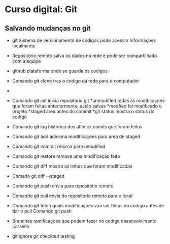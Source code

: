 # Curso digital: Git

## Salvando mudanças no git
* git Sistema de versionamento de codigos pode acessar informaçoes localmente

* Repositório remoto salva os dados na rede e pode ser compartilhado com a equipe
* github plataforma onde se guarda os codigos
* Comando git clone tras  o codigo da rede para o computador
*
* Comando git init  inicia repositorio git
*unmodified todas as modificaçoes que foram feitas anteriormente, estão salvas
*modfied foi modificado o projeto
*staged area antes do commit
*git status mostra o status do codigo
* Comando git log historico dos ultimos comits que foram feitos
* Comando git add adiciona modificaçoes para area de staged
* Comando git commit retorna para umodified
* Comando git restore remove uma modificação feita
* Comando git diff mostra as linhas que foram modificadas
* Comado git diff --staged
* Comando git push envia para repositótio remoto
* Comando git pull  envia do repositorio remoto para o local
* Comando git fetch quais modificaçoes vao ser feitas no codigo antes de dar o pull Comando git push
* Branches  ramificaçoes que podem fazer  no codigo desenvolvimento paralelo
* git ignore git checkout testing